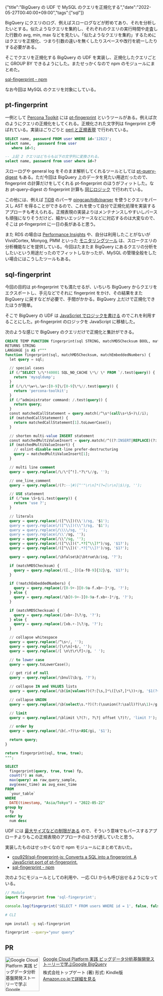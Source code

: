 {"title":"BigQuery の UDF で MySQL のクエリを正規化する","date":"2022-05-27T00:40:00+09:00","tags":["sql"]}

BigQuery にクエリのログ、例えばスローログなどが貯めてあり、それを分析したいとする。似たようなクエリを集約し、それぞれのクエリの実行時間や走査した行数の avg, min, max などを見たい。「似たようなクエリを集約」するためにはクエリを正規化、つまり引数の違いを無くしたりスペースや改行を統一したりする必要がある。

そこでクエリを正規化する BigQuery の UDF を実装し、正規化したクエリごとに GROUP BY できるようにした。またせっかくなので npm のモジュールにまとめた。

[sql\-fingerprint \- npm](https://www.npmjs.com/package/sql-fingerprint)

なお今回は MySQL のクエリを対象にしている。

## pt-fingerprint

一例として [Percona Toolkit](https://www.percona.com/software/database-tools/percona-toolkit) には [pt-fingerprint](https://www.percona.com/doc/percona-toolkit/LATEST/pt-fingerprint.html) というツールがある。例えば次のようにクエリの正規化をしてくれる。正規化された文字列は fingerprint と呼ばれている。実装はごりごりと [perl と正規表現](https://github.com/percona/percona-toolkit/blob/d881738e2fb1c2936d714604c57db21b18d977d1/bin/pt-fingerprint#L1636-L1704) で行われている。

```sql
SELECT name, password FROM user WHERE id='12823';
select name,   password from user
   where id=5;

-- 上記 2 クエリはどちらも以下の文字列に変換される。
select name, password from user where id=?
```

スローログや general log をそのまま解析してくれるツールとしては [pt-query-digest](https://www.percona.com/doc/percona-toolkit/LATEST/pt-query-digest.html) もある。ただ今回は BigQuery 上のデータを見たい用途だったので、fingerprint の計算だけをしてくれる pt-fingerprint のほうがフィットした。なお pt-query-digest の fingerprint 計算も [同じロジック](https://github.com/percona/percona-toolkit/blob/d881738e2fb1c2936d714604c57db21b18d977d1/bin/pt-query-digest#L2928-L2996) で行われている。

この他には、例えば [TiDB](https://en.pingcap.com/tidb/) のパーサ [pingcap/tidb/parser](https://github.com/pingcap/tidb/tree/master/parser) を使うとクエリをパースし AST を得ることができるので、これを使って自分で正規化処理を実装するアプローチも考えられる。正規表現の実装よりはメンテナンスしやすいしパースも頑強になりそうだけど、細かいエッジケースなどに対応するのは大変なので、そこは pt-fingerprint に一日の長があると思う。

また RDS の場合は [Performance Insights](https://aws.amazon.com/rds/performance-insights/) や、自分は利用したことがないが VividCortex, Monyog, PMM といった [モニタリングツール](https://www.percona.com/blog/2017/03/16/monitoring-databases-a-product-comparison/) は、スロークエリの分析機能などを提供している。今回はたまたま BigQuery にあるクエリの分析をしたいという用途だったのでフィットしなかったが、MySQL の管理全般をしたい場合にはこうしたツールもある。

## sql-fingerprint

今回の目的は pt-fingerprint でも満たせるが、いちいち BigQuery からクエリをエクスポートし、手元などでそれに fingerprint をかけ、その結果をまた BigQuery に戻すなどが必要で、手間がかかる。BigQuery 上だけで正規化できたほうが簡単。

そこで BigQuery の UDF は [JavaScript でロジックを書ける](https://cloud.google.com/bigquery/docs/reference/standard-sql/user-defined-functions#javascript-udf-structure) のでこれを利用することにした。pt-fingerprint のロジックを JavaScript に移植した。

次のような感じで BigQuery のクエリだけで正規化と集計ができる。

```sql
CREATE TEMP FUNCTION fingerprint(sql STRING, matchMD5Checksum BOOL, matchEmbeddedNumbers BOOL)
RETURNS STRING
LANGUAGE js AS r"""
function fingerprint(sql, matchMD5Checksum, matchEmbeddedNumbers) {
  let query = sql;

  // special cases
  if (/^SELECT \/\*!40001 SQL_NO_CACHE \*\/ \* FROM `/.test(query)) {
    return 'mysqldump';
  }
  if (/\/\*\w+\.\w+:[0-9]\/[0-9]\*\//.test(query)) {
    return 'percona-toolkit';
  }
  if (/^administrator command: /.test(query)) {
    return query;
  }
  const matchedCallStatement = query.match(/^\s*(call\s+\S+)\(/i);
  if (matchedCallStatement) {
    return matchedCallStatement[1].toLowerCase();
  }

  // shorten multi-value INSERT statement
  const matchedMultiValueInsert = query.match(/^((?:INSERT|REPLACE)(?: IGNORE)?\s+INTO.+?VALUES\s*\(.*?\))\s*,\s*\(/is);
  if (matchedMultiValueInsert) {
    // eslint-disable-next-line prefer-destructuring
    query = matchedMultiValueInsert[1];
  }

  // multi line comment
  query = query.replace(/\/\*[^!].*?\*\//g, '');

  // one_line_comment
  query = query.replace(/(?:--|#)[^'"\r\n]*(?=[\r\n]|$)/g, '');

  // USE statement
  if (/^use \S+$/i.test(query)) {
    return 'use ?';
  }

  // literals
  query = query.replace(/([^\\])(\\')/sg, '$1');
  query = query.replace(/([^\\])(\\")/sg, '$1');
  query = query.replace(/\\\\/sg, '');
  query = query.replace(/\\'/sg, '');
  query = query.replace(/\\"/sg, '');
  query = query.replace(/([^\\])(".*?[^\\]?")/sg, '$1?');
  query = query.replace(/([^\\])('.*?[^\\]?')/sg, '$1?');

  query = query.replace(/\bfalse\b|\btrue\b/isg, '?');

  if (matchMD5Checksum) {
    query = query.replace(/([._-])[a-f0-9]{32}/g, '$1?');
  }

  if (!matchEmbeddedNumbers) {
    query = query.replace(/[0-9+-][0-9a-f.xb+-]*/g, '?');
  } else {
    query = query.replace(/\b[0-9+-][0-9a-f.xb+-]*/g, '?');
  }

  if (matchMD5Checksum) {
    query = query.replace(/[xb+-]\?/g, '?');
  } else {
    query = query.replace(/[xb.+-]\?/g, '?');
  }

  // collapse whitespace
  query = query.replace(/^\s+/, '');
  query = query.replace(/[\r\n]+$/, '');
  query = query.replace(/[ \n\t\r\f]+/g, ' ');

  // to lower case
  query = query.toLowerCase();

  // get rid of null
  query = query.replace(/\bnull\b/g, '?');

  // collapse IN and VALUES lists
  query = query.replace(/\b(in|values?)(?:[\s,]*\([\s?,]*\))+/g, '$1(?+)');

  // collapse UNION
  query = query.replace(/\b(select\s.*?)(?:(\sunion(?:\sall)?)\s\1)+/g, '$1 /*repeat$2*/');

  // limit
  query = query.replace(/\blimit \?(?:, ?\?| offset \?)?/, 'limit ?');

  // order by
  query = query.replace(/\b(.+?)\s+ASC/gi, '$1');

  return query;
}

return fingerprint(sql, true, true);
""";

SELECT
  fingerprint(query, true, true) fp,
  count(*) as num,
  max(query) as raw_query_sample,
  avg(exec_time) as avg_exec_time
FROM
  `your_table`
WHERE
  DATE(timestamp, "Asia/Tokyo") = "2022-05-22"
group by
  fp
order by
  num desc
```

UDF には [最大サイズなどの制限がある](https://cloud.google.com/bigquery/quotas#udf_limits) ので、そういう意味でもパースするアプローチよりもこの正規表現のアプローチのほうが適していたと思う。

実装したものはせっかくなので npm モジュールにまとめておいた。

- [cou929/sql\-fingerprint\-js: Converts a SQL into a fingerprint\. A JavaScript port of pt\-fingerprint\.](https://github.com/cou929/sql-fingerprint-js)
- [sql\-fingerprint \- npm](https://www.npmjs.com/package/sql-fingerprint)

次のようにモジュールとしての利用や、一応 CLI からも呼び出せるようになっている。

```js
// Module
import fingerprint from 'sql-fingerprint';

console.log(fingerprint('SELECT * FROM users WHERE id = 1', false, false));
```

```sh
# CLI

npm install -g sql-fingerprint

fingerprint --query="your query"
```

## PR

<div class="amazlet-box" style="margin-bottom:0px;"><div class="amazlet-image" style="float:left;margin:0px 12px 1px 0px;"><a href="http://www.amazon.co.jp/exec/obidos/ASIN/B0824F8ZZD/pleasesleep-22/ref=nosim/" name="amazletlink" target="_blank"><img src="https://m.media-amazon.com/images/I/41zHk1tFyML.jpg" alt="Google Cloud Platform 実践 ビッグデータ分析基盤開発ストーリーで学ぶGoogle BigQuery" style="border: none; width: 113px;" /></a></div><div class="amazlet-info" style="line-height:120%; margin-bottom: 10px"><div class="amazlet-name" style="margin-bottom:10px;line-height:120%"><a href="http://www.amazon.co.jp/exec/obidos/ASIN/B0824F8ZZD/pleasesleep-22/ref=nosim/" name="amazletlink" target="_blank">Google Cloud Platform 実践 ビッグデータ分析基盤開発ストーリーで学ぶGoogle BigQuery</a></div><div class="amazlet-detail">株式会社トップゲート  (著)  形式: Kindle版<br/></div><div class="amazlet-sub-info" style="float: left;"><div class="amazlet-link" style="margin-top: 5px"><a href="http://www.amazon.co.jp/exec/obidos/ASIN/B0824F8ZZD/pleasesleep-22/ref=nosim/" name="amazletlink" target="_blank">Amazon.co.jpで詳細を見る</a></div></div></div><div class="amazlet-footer" style="clear: left"></div></div>
